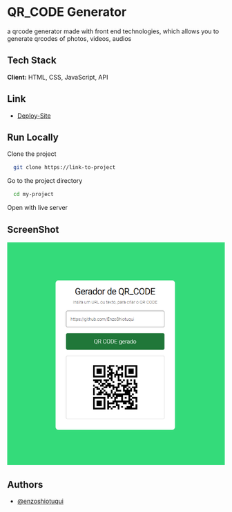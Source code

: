 
# QR_CODE Generator

a qrcode generator made with front end technologies, which allows you to generate qrcodes of photos, videos, audios 

## Tech Stack

**Client:** HTML, CSS, JavaScript, API


## Link

- [Deploy-Site](https://enzoshiotuqui.github.io/QR_CODE_GENERATOR/)

## Run Locally

Clone the project

```bash
  git clone https://link-to-project
```

Go to the project directory

```bash
  cd my-project
```

Open with live server



## ScreenShot

![screenshot](print.png)

## Authors

- [@enzoshiotuqui](https://github.com/EnzoShiotuqui)
